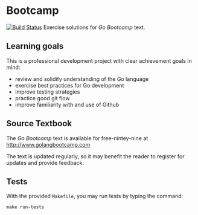 # Bootcamp
[![Build Status](https://travis-ci.org/Jared-Prime/bootcamp.png)](https://travis-ci.org/Jared-Prime/bootcamp)
Exercise solutions for *Go Bootcamp* text.

## Learning goals

This is a professional development project with clear achievement goals in mind:

- review and solidify understanding of the Go language
- exercise best practices for Go development
- improve testing strategies
- practice good git flow
- improve familiarity with and use of Github

## Source Textbook

The *Go Bootcamp* text is available for free-nintey-nine at http://www.golangbootcamp.com

The text is updated regularly, so it may benefit the reader to register for updates and provide feedback.

## Tests

With the provided `Makefile`, you may run tests by typing the command:

```
make run-tests
```
